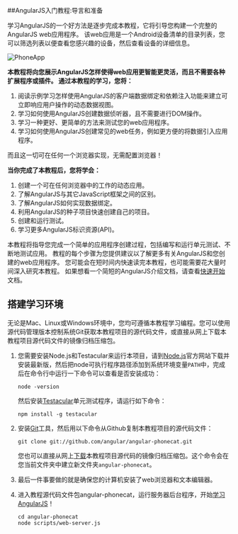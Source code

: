 ##AngularJS入门教程:导言和准备

学习AngularJS的一个好方法是逐步完成本教程，它将引导您构建一个完整的AngularJS web应用程序。 该web应用是一个Android设备清单的目录列表，您可以筛选列表以便查看您感兴趣的设备，然后查看设备的详细信息。

![PhoneApp][PhoneApp]

**本教程将向您展示AngularJS怎样使得web应用更智能更灵活，而且不需要各种扩展程序或插件。 通过本教程的学习，您将：**

1.  阅读示例学习怎样使用AngularJS的客户端数据绑定和依赖注入功能来建立可立即响应用户操作的动态数据视图。
2.  学习如何使用AngularJS创建数据侦听器，且不需要进行DOM操作。
3.  学习一种更好、更简单的方法来测试您的web应用程序。
4.  学习如何使用AngularJS创建常见的web任务，例如更方便的将数据引入应用程序。

而且这一切可在任何一个浏览器实现，无需配置浏览器！

**当你完成了本教程后，您将学会：**

1.  创建一个可在任何浏览器中的工作的动态应用。
2.  了解AngularJS与其它JavaScript框架之间的区别。
3.  了解AngularJS如何实现数据绑定。
4.  利用AngularJS的种子项目快速创建自己的项目。
5.  创建和运行测试。
6.  学习更多AngularJS标识资源(API)。

本教程将指导您完成一个简单的应用程序创建过程，包括编写和运行单元测试、不断地测试应用。 教程的每个步骤为您提供建议以了解更多有关AngularJS和您创建的web应用程序。
您可能会在短时间内快速读完本教程，也可能需要花大量时间深入研究本教程。 如果想看一个简短的AngularJS介绍文档，请查看[快速开始][ Getting Started]文档。

## 搭建学习环境

无论是Mac、Linux或Windows环境中，您均可遵循本教程学习编程。您可以使用源代码管理版本控制系统Git获取本教程项目的源代码文件，或直接从网上下载本教程项目源代码文件的镜像归档压缩包。

1.  您需要安装Node.js和Testacular来运行本项目，请到[Node.js][Node.js]官方网站下载并安装最新版，然后把node可执行程序路径添加到系统环境变量`PATH`中，完成后在命令行中运行一下命令可以查看是否安装成功：

        node -version

    然后安装[Testacular][Testacular]单元测试程序，请运行如下命令：

        npm install -g testacular

2.  安装[Git][Git]工具，然后用以下命令从Github复制本教程项目的源代码文件：

        git clone git://github.com/angular/angular-phonecat.git

    您也可以直接从网上[下载][angular-phonecat]本教程项目源代码的镜像归档压缩包。这个命令会在您当前文件夹中建立新文件夹`angular-phonecat`。

3.  最后一件事要做的就是确保您的计算机安装了web浏览器和文本编辑器。

4.  进入教程源代码文件包angular-phonecat，运行服务器后台程序，开始[学习AngularJS][step_00]！

        cd angular-phonecat
        node scripts/web-server.js

[step_00]:  http://angularjs.cn/A003
[PhoneApp]: http://docs.angularjs.org/img/tutorial/catalog_screen.png
[Getting Started]: http://angularjs.cn/A002
[Git]: http://git-scm.com/download
[angular-phonecat]: https://github.com/angular/angular-phonecat
[Node.js]: http://nodejs.org/
[Testacular]: http://vojtajina.github.com/testacular
